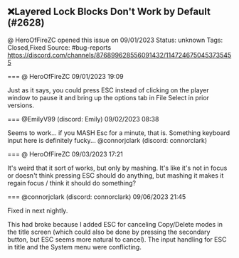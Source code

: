 ## ❌Layered Lock Blocks Don't Work by Default (#2628)
@ HeroOfFireZC opened this issue on 09/01/2023
Status: unknown
Tags: Closed,Fixed
Source: #bug-reports https://discord.com/channels/876899628556091432/1147246750453735455


=== @ HeroOfFireZC 09/01/2023 19:09

Just as it says, you could press ESC instead of clicking on the player window to pause it and bring up the options tab in File Select in prior versions.

=== @EmilyV99 (discord: Emily) 09/02/2023 08:38

Seems to work... if you MASH Esc for a minute, that is. Something keyboard input here is definitely fucky... @connorjclark (discord: connorclark)

=== @ HeroOfFireZC 09/03/2023 17:21

It's weird that it sort of works, but only by mashing. It's like it's not in focus or doesn't think pressing ESC should do anything, but mashing it makes it regain focus / think it should do something?

=== @connorjclark (discord: connorclark) 09/06/2023 21:45

Fixed in next nightly.

This had broke because I added ESC for canceling Copy/Delete modes in the title screen (which could also be done by pressing the secondary button, but ESC seems more natural to cancel). The input handling for ESC in title and the System menu were conflicting.
